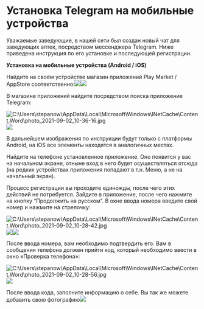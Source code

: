 # Установка Telegram на мобильные устройства

Уважаемые заведующие, в нашей сети был создан новый чат для заведующих аптек, посредством мессенджера Telegram. Ниже приведена инструкция по его установке и последующей регистрации.

**Установка на мобильные устройства \(Android / iOS\)**

Найдите на своём устройстве магазин приложений Play Market / AppStore соответственно:![](.gitbook/assets/0%20%281%29.jpeg)![](.gitbook/assets/1.jpeg)

В магазине приложений найдите посредством поиска приложение Telegram:

 ![C:\Users\stepanow\AppData\Local\Microsoft\Windows\INetCache\Content.Word\photo\_2021-09-02\_10-36-16.jpg](.gitbook/assets/2.jpeg)![](.gitbook/assets/3.jpeg)

В дальнейшем изображения по инструкции будут только с платформы Android, на iOS все элементы находятся в аналогичных местах.

Найдите на телефоне установленное приложение. Оно появится у вас на начальном экране, отныне вход в него будет осуществляться отсюда \(на редких устройствах приложения попадают в т.н. Меню, а не на начальный экран\).

Процесс регистрации вы проходите единожды, после чего этих действий не потребуется. Зайдите в приложение, после чего нажмите на кнопку “Продолжить на русском”. В окне ввода номера введите свой номер и нажмите на стрелочку:

![C:\Users\stepanow\AppData\Local\Microsoft\Windows\INetCache\Content.Word\photo\_2021-09-02\_10-28-42.jpg](.gitbook/assets/4.jpeg)![](.gitbook/assets/5.jpeg)![](.gitbook/assets/6.jpeg)

После ввода номера, вам необходимо подтвердить его. Вам в сообщения телефона должен прийти код, который необходимо ввести в окно «Проверка телефона»:

![C:\Users\stepanow\AppData\Local\Microsoft\Windows\INetCache\Content.Word\photo\_2021-09-02\_10-28-56.jpg](.gitbook/assets/7.jpeg)![](.gitbook/assets/8.jpeg)

После ввода кода, заполните информацию о себе. Вы так же можете добавить свою фотографию![](.gitbook/assets/9.jpeg)

